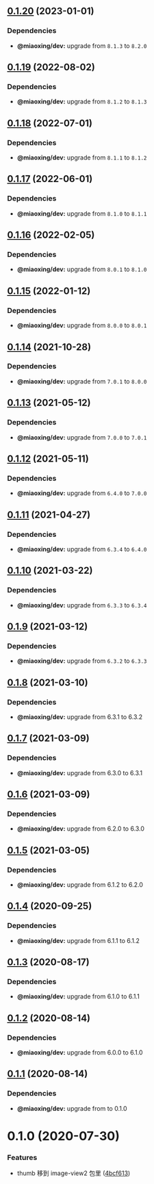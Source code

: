 ## [0.1.20](https://github.com/twinh/image-view2/compare/v0.1.19...v0.1.20) (2023-01-01)





### Dependencies

* **@miaoxing/dev:** upgrade from `8.1.3` to `8.2.0`

## [0.1.19](https://github.com/twinh/image-view2/compare/v0.1.18...v0.1.19) (2022-08-02)





### Dependencies

* **@miaoxing/dev:** upgrade from `8.1.2` to `8.1.3`

## [0.1.18](https://github.com/twinh/image-view2/compare/v0.1.17...v0.1.18) (2022-07-01)





### Dependencies

* **@miaoxing/dev:** upgrade from `8.1.1` to `8.1.2`

## [0.1.17](https://github.com/twinh/image-view2/compare/v0.1.16...v0.1.17) (2022-06-01)





### Dependencies

* **@miaoxing/dev:** upgrade from `8.1.0` to `8.1.1`

## [0.1.16](https://github.com/twinh/image-view2/compare/v0.1.15...v0.1.16) (2022-02-05)





### Dependencies

* **@miaoxing/dev:** upgrade from `8.0.1` to `8.1.0`

## [0.1.15](https://github.com/twinh/image-view2/compare/v0.1.14...v0.1.15) (2022-01-12)





### Dependencies

* **@miaoxing/dev:** upgrade from `8.0.0` to `8.0.1`

## [0.1.14](https://github.com/twinh/image-view2/compare/v0.1.13...v0.1.14) (2021-10-28)





### Dependencies

* **@miaoxing/dev:** upgrade from `7.0.1` to `8.0.0`

## [0.1.13](https://github.com/twinh/image-view2/compare/v0.1.12...v0.1.13) (2021-05-12)





### Dependencies

* **@miaoxing/dev:** upgrade from `7.0.0` to `7.0.1`

## [0.1.12](https://github.com/twinh/image-view2/compare/v0.1.11...v0.1.12) (2021-05-11)





### Dependencies

* **@miaoxing/dev:** upgrade from `6.4.0` to `7.0.0`

## [0.1.11](https://github.com/twinh/image-view2/compare/v0.1.10...v0.1.11) (2021-04-27)





### Dependencies

* **@miaoxing/dev:** upgrade from `6.3.4` to `6.4.0`

## [0.1.10](https://github.com/twinh/image-view2/compare/v0.1.9...v0.1.10) (2021-03-22)





### Dependencies

* **@miaoxing/dev:** upgrade from `6.3.3` to `6.3.4`

## [0.1.9](https://github.com/twinh/image-view2/compare/v0.1.8...v0.1.9) (2021-03-12)





### Dependencies

* **@miaoxing/dev:** upgrade from `6.3.2` to `6.3.3`

## [0.1.8](https://github.com/twinh/image-view2/compare/v0.1.7...v0.1.8) (2021-03-10)





### Dependencies

* **@miaoxing/dev:** upgrade from 6.3.1 to 6.3.2

## [0.1.7](https://github.com/twinh/image-view2/compare/v0.1.6...v0.1.7) (2021-03-09)





### Dependencies

* **@miaoxing/dev:** upgrade from 6.3.0 to 6.3.1

## [0.1.6](https://github.com/twinh/image-view2/compare/v0.1.5...v0.1.6) (2021-03-09)





### Dependencies

* **@miaoxing/dev:** upgrade from 6.2.0 to 6.3.0

## [0.1.5](https://github.com/twinh/image-view2/compare/v0.1.4...v0.1.5) (2021-03-05)





### Dependencies

* **@miaoxing/dev:** upgrade from 6.1.2 to 6.2.0

## [0.1.4](https://github.com/twinh/image-view2/compare/v0.1.3...v0.1.4) (2020-09-25)





### Dependencies

* **@miaoxing/dev:** upgrade from 6.1.1 to 6.1.2

## [0.1.3](https://github.com/twinh/image-view2/compare/v0.1.2...v0.1.3) (2020-08-17)





### Dependencies

* **@miaoxing/dev:** upgrade from 6.1.0 to 6.1.1

## [0.1.2](https://github.com/twinh/image-view2/compare/v0.1.1...v0.1.2) (2020-08-14)





### Dependencies

* **@miaoxing/dev:** upgrade from 6.0.0 to 6.1.0

## [0.1.1](https://github.com/twinh/image-view2/compare/v0.1.0...v0.1.1) (2020-08-14)





### Dependencies

* **@miaoxing/dev:** upgrade from  to 0.1.0

# 0.1.0 (2020-07-30)


### Features

* thumb 移到 image-view2 包里 ([4bcf613](https://github.com/twinh/image-view2/commit/4bcf613f332283e4f9ad62a9da8801fc151984a4))

